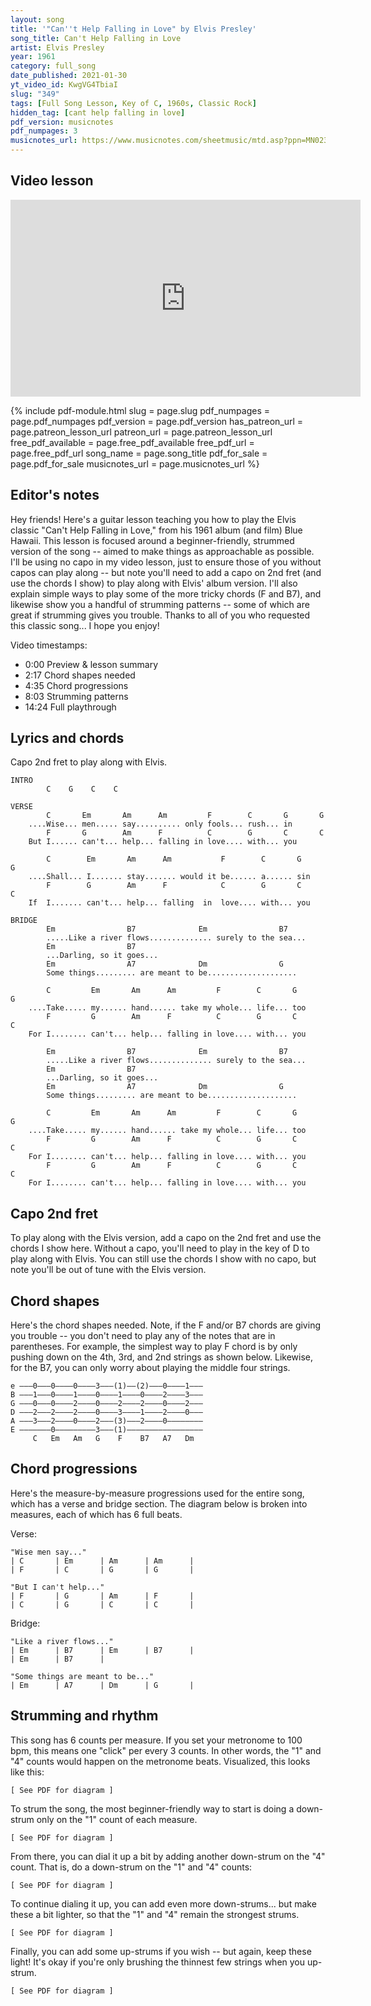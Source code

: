 ```yaml
---
layout: song
title: '"Can''t Help Falling in Love" by Elvis Presley'
song_title: Can't Help Falling in Love
artist: Elvis Presley
year: 1961
category: full_song
date_published: 2021-01-30
yt_video_id: KwgVG4TbiaI
slug: "349"
tags: [Full Song Lesson, Key of C, 1960s, Classic Rock]
hidden_tag: [cant help falling in love]
pdf_version: musicnotes
pdf_numpages: 3
musicnotes_url: https://www.musicnotes.com/sheetmusic/mtd.asp?ppn=MN0236803
---
```




## Video lesson

<iframe width="560" height="315" src="https://www.youtube.com/embed/KwgVG4TbiaI" frameborder="0" allow="accelerometer; autoplay; encrypted-media; gyroscope; picture-in-picture" allowfullscreen></iframe>

{% include pdf-module.html slug = page.slug pdf_numpages = page.pdf_numpages pdf_version = page.pdf_version has_patreon_url = page.patreon_lesson_url patreon_url = page.patreon_lesson_url free_pdf_available = page.free_pdf_available free_pdf_url = page.free_pdf_url song_name = page.song_title pdf_for_sale = page.pdf_for_sale musicnotes_url = page.musicnotes_url %}

## Editor's notes

Hey friends! Here's a guitar lesson teaching you how to play the Elvis classic "Can't Help Falling in Love," from his 1961 album (and film) Blue Hawaii. This lesson is focused around a beginner-friendly, strummed version of the song -- aimed to make things as approachable as possible. I'll be using no capo in my video lesson, just to ensure those of you without capos can play along -- but note you'll need to add a capo on 2nd fret (and use the chords I show) to play along with Elvis' album version. I'll also explain simple ways to play some of the more tricky chords (F and B7), and likewise show you a handful of strumming patterns -- some of which are great if strumming gives you trouble. Thanks to all of you who requested this classic song... I hope you enjoy!

Video timestamps:

- 0:00 Preview & lesson summary
- 2:17 Chord shapes needed
- 4:35 Chord progressions
- 8:03 Strumming patterns
- 14:24 Full playthrough

## Lyrics and chords

Capo 2nd fret to play along with Elvis.

    INTRO
    		C    G    C    C

    VERSE
            C       Em       Am      Am         F        C       G       G
        ....Wise... men..... say.......... only fools... rush... in
            F       G        Am      F          C        G       C       C
        But I...... can't... help... falling in love.... with... you    

            C        Em       Am      Am           F        C       G       G
        ....Shall... I....... stay....... would it be...... a...... sin
            F        G        Am      F            C        G       C       C
        If  I....... can't... help... falling  in  love.... with... you

    BRIDGE
            Em                B7              Em                B7
            .....Like a river flows.............. surely to the sea...
            Em                B7              
            ...Darling, so it goes...
            Em                A7              Dm                G
            Some things......... are meant to be....................

            C         Em       Am      Am         F        C       G       G
        ....Take..... my...... hand...... take my whole... life... too
            F         G        Am      F          C        G       C       C
        For I........ can't... help... falling in love.... with... you

            Em                B7              Em                B7
            .....Like a river flows.............. surely to the sea...
            Em                B7              
            ...Darling, so it goes...
            Em                A7              Dm                G
            Some things......... are meant to be....................

            C         Em       Am      Am         F        C       G       G
        ....Take..... my...... hand...... take my whole... life... too
            F         G        Am      F          C        G       C       C
        For I........ can't... help... falling in love.... with... you
            F         G        Am      F          C        G       C       C
        For I........ can't... help... falling in love.... with... you

## Capo 2nd fret

To play along with the Elvis version, add a capo on the 2nd fret and use the chords I show here. Without a capo, you'll need to play in the key of D to play along with Elvis. You can still use the chords I show with no capo, but note you'll be out of tune with the Elvis version.

## Chord shapes

Here's the chord shapes needed. Note, if the F and/or B7 chords are giving you trouble -- you don't need to play any of the notes that are in parentheses. For example, the simplest way to play F chord is by only pushing down on the 4th, 3rd, and 2nd strings as shown below. Likewise, for the B7, you can only worry about playing the middle four strings.

    e –––0–––0––––0––––3–––(1)––(2)–––0––––1–––
    B –––1–––0––––1––––0––––1––––0––––2––––3–––
    G –––0–––0––––2––––0––––2––––2––––0––––2–––
    D –––2–––2––––2––––0––––3––––1––––2––––0–––
    A –––3–––2––––0––––2–––(3)–––2––––0––––––––
    E –––––––0–––––––––3–––(1)–––––––––––––––––
         C   Em   Am   G    F    B7   A7   Dm

## Chord progressions

Here's the measure-by-measure progressions used for the entire song, which has a verse and bridge section. The diagram below is broken into measures, each of which has 6 full beats.

Verse:

    "Wise men say..."
    | C       | Em      | Am      | Am      |
    | F       | C       | G       | G       |

    "But I can't help..."
    | F       | G       | Am      | F       |
    | C       | G       | C       | C       |

Bridge:

    "Like a river flows..."
    | Em      | B7      | Em      | B7      |
    | Em      | B7      |

    "Some things are meant to be..."
    | Em      | A7      | Dm      | G       |

## Strumming and rhythm

This song has 6 counts per measure. If you set your metronome to 100 bpm, this means one "click" per every 3 counts. In other words, the "1" and "4" counts would happen on the metronome beats. Visualized, this looks like this:

    [ See PDF for diagram ]

To strum the song, the most beginner-friendly way to start is doing a down-strum only on the "1" count of each measure.

    [ See PDF for diagram ]

From there, you can dial it up a bit by adding another down-strum on the "4" count. That is, do a down-strum on the "1" and "4" counts:

    [ See PDF for diagram ]

To continue dialing it up, you can add even more down-strums... but make these a bit lighter, so that the "1" and "4" remain the strongest strums.

    [ See PDF for diagram ]

Finally, you can add some up-strums if you wish -- but again, keep these light! It's okay if you're only brushing the thinnest few strings when you up-strum.

    [ See PDF for diagram ]
